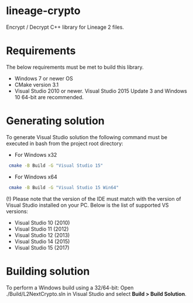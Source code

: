 # lineage-crypto
Encrypt / Decrypt C++ library for Lineage 2 files.

# Requirements

The below requirements must be met to build this library.

* Windows 7 or newer OS
* CMake version 3.1
* Visual Studio 2010 or newer. Visual Studio 2015 Update 3 and Windows 10 64-bit are recommended.
 
# Generating solution

To generate Visual Studio solution the following command must be executed in
bash from the project root directory:

* For Windows x32
```bash
 cmake -B Build -G "Visual Studio 15"
```

- For Windows x64
```bash
 cmake -B Build -G "Visual Studio 15 Win64"
```

 (!) Please note that the version of the IDE must match with the version of
Visual Studio installed on your PC.
Below is the list of supported VS versions:

* Visual Studio 10 (2010)
* Visual Studio 11 (2012)
* Visual Studio 12 (2013)
* Visual Studio 14 (2015)
* Visual Studio 15 (2017)

# Building solution

To perform a Windows build using a 32/64-bit:
Open ./Build/L2NextCrypto.sln in Visual Studio and select **Build > Build Solution**.
